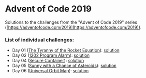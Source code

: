 # Advent of Code 2019

Solutions to the challenges from the "Advent of Code 2019" series
([https://adventofcode.com/2019](https://adventofcode.com/2019)).

### List of individual challenges:
- Day 01 ([The Tyranny of the Rocket Equation](https://adventofcode.com/2019/day/1)): [solution](https://github.com/agral/CompetitiveProgramming/blob/master/AoC2019/01/aoc2019_day01_ans.cpp)
- Day 02 ([1202 Program Alarm](https://adventofcode.com/2019/day/2)): [solution](https://github.com/agral/CompetitiveProgramming/blob/master/AoC2019/02/aoc2019_day02_ans.cpp)
- Day 04 ([Secure Container](https://adventofcode.com/2019/day/2)): [solution](https://github.com/agral/CompetitiveProgramming/blob/master/AoC2019/04/aoc2019_day04_ans.cpp)
- Day 05 ([Sunny with a Chance of Asteroids](https://adventofcode.com/2019/day/5)): [solution](https://github.com/agral/CompetitiveProgramming/blob/master/AoC2019/05/aoc2019_day05_ans.cpp)
- Day 06 ([Universal Orbit Map](https://adventofcode.com/2019/day/6)): [solution](https://github.com/agral/CompetitiveProgramming/blob/master/AoC2019/06/aoc2019_day06_ans.cpp)
